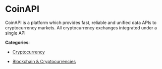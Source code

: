 # CoinAPI


CoinAPI is a platform which provides fast, reliable
and unified data APIs to cryptocurrency markets. All cryptocurrency exchanges integrated under a single API



**Categories**:

- [Cryptocurrency](https://github.com/apis-list/apis-list#cryptocurrency)

- [Blockchain & Cryptocurrencies](https://github.com/apis-list/apis-list#blockchain-and-cryptocurrencies)



